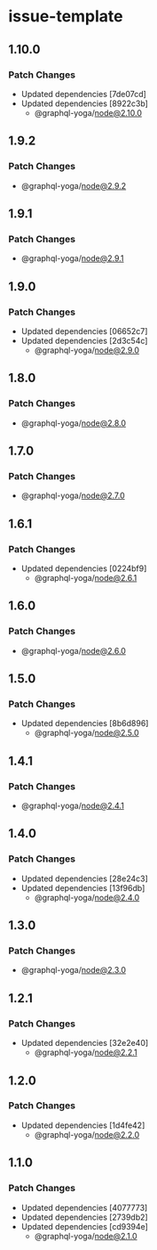 # issue-template

## 1.10.0

### Patch Changes

- Updated dependencies [7de07cd]
- Updated dependencies [8922c3b]
  - @graphql-yoga/node@2.10.0

## 1.9.2

### Patch Changes

- @graphql-yoga/node@2.9.2

## 1.9.1

### Patch Changes

- @graphql-yoga/node@2.9.1

## 1.9.0

### Patch Changes

- Updated dependencies [06652c7]
- Updated dependencies [2d3c54c]
  - @graphql-yoga/node@2.9.0

## 1.8.0

### Patch Changes

- @graphql-yoga/node@2.8.0

## 1.7.0

### Patch Changes

- @graphql-yoga/node@2.7.0

## 1.6.1

### Patch Changes

- Updated dependencies [0224bf9]
  - @graphql-yoga/node@2.6.1

## 1.6.0

### Patch Changes

- @graphql-yoga/node@2.6.0

## 1.5.0

### Patch Changes

- Updated dependencies [8b6d896]
  - @graphql-yoga/node@2.5.0

## 1.4.1

### Patch Changes

- @graphql-yoga/node@2.4.1

## 1.4.0

### Patch Changes

- Updated dependencies [28e24c3]
- Updated dependencies [13f96db]
  - @graphql-yoga/node@2.4.0

## 1.3.0

### Patch Changes

- @graphql-yoga/node@2.3.0

## 1.2.1

### Patch Changes

- Updated dependencies [32e2e40]
  - @graphql-yoga/node@2.2.1

## 1.2.0

### Patch Changes

- Updated dependencies [1d4fe42]
  - @graphql-yoga/node@2.2.0

## 1.1.0

### Patch Changes

- Updated dependencies [4077773]
- Updated dependencies [2739db2]
- Updated dependencies [cd9394e]
  - @graphql-yoga/node@2.1.0
